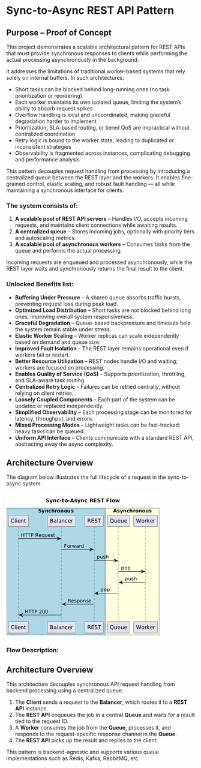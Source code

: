 # Sync-to-Async REST API Pattern

## Purpose – Proof of Concept

This project demonstrates a scalable architectural pattern for REST APIs that must provide synchronous responses to clients while performing the actual processing asynchronously in the background.

It addresses the limitations of traditional worker-based systems that rely solely on internal buffers. In such architectures:

- Short tasks can be blocked behind long-running ones (no task prioritization or reordering)
- Each worker maintains its own isolated queue, limiting the system’s ability to absorb request spikes
- Overflow handling is local and uncoordinated, making graceful degradation harder to implement
- Prioritization, SLA-based routing, or tiered QoS are impractical without centralized coordination
- Retry logic is bound to the worker state, leading to duplicated or inconsistent strategies
- Observability is fragmented across instances, complicating debugging and performance analysis

This pattern decouples request handling from processing by introducing a centralized queue between the REST layer and the workers. It enables fine-grained control, elastic scaling, and robust fault handling — all while maintaining a synchronous interface for clients.

### The system consists of:

1. **A scalable pool of REST API servers** – Handles I/O, accepts incoming requests, and maintains client connections while awaiting results.
2. **A centralized queue** – Stores incoming jobs, optionally with priority tiers and autoscaling metrics.
3. **A scalable pool of asynchronous workers** – Consumes tasks from the queue and performs the actual processing.

Incoming requests are enqueued and processed asynchronously, while the REST layer waits and synchronously returns the final result to the client.

### Unlocked Benefits list:

- **Buffering Under Pressure** – A shared queue absorbs traffic bursts, preventing request loss during peak load.
- **Optimized Load Distribution** – Short tasks are not blocked behind long ones, improving overall system responsiveness.
- **Graceful Degradation** – Queue-based backpressure and timeouts help the system remain stable under stress.
- **Elastic Worker Scaling** – Worker replicas can scale independently based on demand and queue size.
- **Improved Fault Isolation** – The REST layer remains operational even if workers fail or restart.
- **Better Resource Utilization** – REST nodes handle I/O and waiting; workers are focused on processing.
- **Enables Quality of Service (QoS)** – Supports prioritization, throttling, and SLA-aware task routing.
- **Centralized Retry Logic** – Failures can be retried centrally, without relying on client retries.
- **Loosely Coupled Components** – Each part of the system can be updated or replaced independently.
- **Simplified Observability** – Each processing stage can be monitored for latency, throughput, and errors.
- **Mixed Processing Modes** – Lightweight tasks can be fast-tracked; heavy tasks can be queued.
- **Uniform API Interface** – Clients communicate with a standard REST API, abstracting away the async complexity.

## Architecture Overview

The diagram below illustrates the full lifecycle of a request in the sync-to-async system:

![Sync-to-Async Flow](https://raw.githubusercontent.com/intelligent002/sync-to-async/refs/heads/main/charts/flow.png)

### Flow Description:

## Architecture Overview

This architecture decouples synchronous API request handling from backend processing using a centralized queue.

1. The **Client** sends a request to the **Balancer**, which routes it to a **REST API** instance.
2. The **REST API** enqueues the job in a central **Queue** and waits for a result tied to the request ID.
3. A **Worker** consumes the job from the **Queue**, processes it, and responds to the request-specific response channel in the **Queue**.
4. The **REST API** picks up the result and replies to the client.

This pattern is backend-agnostic and supports various queue implementations such as Redis, Kafka, RabbitMQ, etc.
